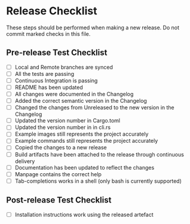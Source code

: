 # Release Checklist

These steps should be performed when making a new release. Do not commit marked checks in this file.

## Pre-release Test Checklist

- [ ] Local and Remote branches are synced
- [ ] All the tests are passing
- [ ] Continuous Integration is passing
- [ ] README has been updated
- [ ] All changes were documented in the Changelog
- [ ] Added the correct semantic version in the Changelog
- [ ] Changed the changes from Unreleased to the new version in the Changelog
- [ ] Updated the version number in Cargo.toml
- [ ] Updated the version number in in cli.rs
- [ ] Example images still represents the project accurately
- [ ] Example commands still represents the project accurately
- [ ] Copied the changes to a new release
- [ ] Build artifacts have been attached to the release through continuous delivery
- [ ] Documentation has been updated to reflect the changes
- [ ] Manpage contains the correct help
- [ ] Tab-completions works in a shell (only bash is currently supported)

## Post-release Test Checklist

- [ ] Installation instructions work using the released artefact
